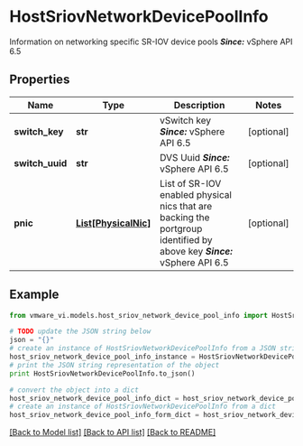 # HostSriovNetworkDevicePoolInfo

Information on networking specific SR-IOV device pools  ***Since:*** vSphere API 6.5 

## Properties
Name | Type | Description | Notes
------------ | ------------- | ------------- | -------------
**switch_key** | **str** | vSwitch key  ***Since:*** vSphere API 6.5  | [optional] 
**switch_uuid** | **str** | DVS Uuid  ***Since:*** vSphere API 6.5  | [optional] 
**pnic** | [**List[PhysicalNic]**](PhysicalNic.md) | List of SR-IOV enabled physical nics that are backing the portgroup identified by above key  ***Since:*** vSphere API 6.5  | [optional] 

## Example

```python
from vmware_vi.models.host_sriov_network_device_pool_info import HostSriovNetworkDevicePoolInfo

# TODO update the JSON string below
json = "{}"
# create an instance of HostSriovNetworkDevicePoolInfo from a JSON string
host_sriov_network_device_pool_info_instance = HostSriovNetworkDevicePoolInfo.from_json(json)
# print the JSON string representation of the object
print HostSriovNetworkDevicePoolInfo.to_json()

# convert the object into a dict
host_sriov_network_device_pool_info_dict = host_sriov_network_device_pool_info_instance.to_dict()
# create an instance of HostSriovNetworkDevicePoolInfo from a dict
host_sriov_network_device_pool_info_form_dict = host_sriov_network_device_pool_info.from_dict(host_sriov_network_device_pool_info_dict)
```
[[Back to Model list]](../README.md#documentation-for-models) [[Back to API list]](../README.md#documentation-for-api-endpoints) [[Back to README]](../README.md)


